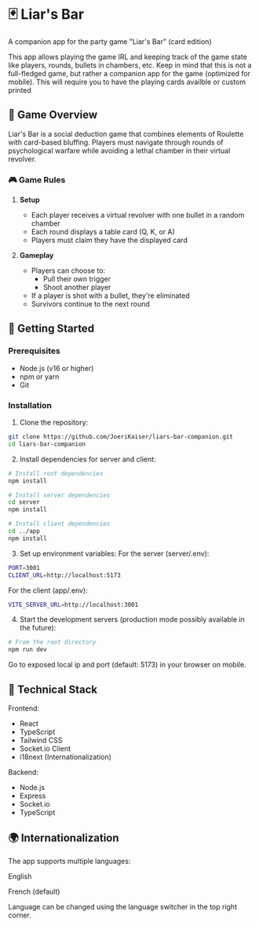 # 🃏 Liar's Bar

A companion app for the party game "Liar's Bar" (card edition)

This app allows playing the game IRL and keeping track of the game state like players, rounds, bullets in chambers, etc.
Keep in mind that this is not a full-fledged game, but rather a companion app for the game (optimized for mobile).
This will require you to have the playing cards availble or custom printed

## 🎯 Game Overview

Liar's Bar is a social deduction game that combines elements of Roulette with card-based bluffing. Players must navigate through rounds of psychological warfare while avoiding a lethal chamber in their virtual revolver.

### 🎮 Game Rules

1. **Setup**
   - Each player receives a virtual revolver with one bullet in a random chamber
   - Each round displays a table card (Q, K, or A)
   - Players must claim they have the displayed card

2. **Gameplay**
   - Players can choose to:
     - Pull their own trigger
     - Shoot another player
   - If a player is shot with a bullet, they're eliminated
   - Survivors continue to the next round

## 🚀 Getting Started

### Prerequisites

- Node.js (v16 or higher)
- npm or yarn
- Git

### Installation

1. Clone the repository:
```bash
git clone https://github.com/JoeriKaiser/liars-bar-companion.git
cd liars-bar-companion
```
2. Install dependencies for server and client:
```bash
# Install root dependencies
npm install
```

```bash
# Install server dependencies
cd server
npm install
```
```bash
# Install client dependencies
cd ../app
npm install
```

3. Set up environment variables:
For the server (server/.env):
```bash
PORT=3001
CLIENT_URL=http://localhost:5173
```
For the client (app/.env):
```bash
VITE_SERVER_URL=http://localhost:3001
```

4. Start the development servers (production mode possibly available in the future):
```bash
# From the root directory
npm run dev
```
Go to exposed local ip and port (default: 5173) in your browser on mobile.

## 🔧 Technical Stack

Frontend:
- React
- TypeScript
- Tailwind CSS
- Socket.io Client
- i18next (Internationalization)

Backend:
- Node.js
- Express
- Socket.io
- TypeScript

## 🌍 Internationalization
The app supports multiple languages:

English

French (default)

Language can be changed using the language switcher in the top right corner.